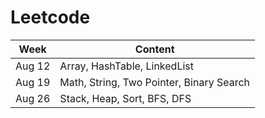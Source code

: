 # Leetcode
Week | Content
---- | -------
Aug 12 | Array, HashTable, LinkedList
Aug 19 | Math, String, Two Pointer, Binary Search
Aug 26 | Stack, Heap, Sort, BFS, DFS
